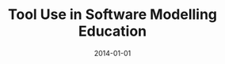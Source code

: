---
abstract: ''
authors:
- Seiko Akayama
- Birgit Demuth
- Timothy Lethbridge
- Marion Scholz
- Perdita Stevens
- Dave Stikkolorum
date: '2014-01-01'
featured: false
links:
- name: Publik
  url: https://publik.tuwien.ac.at/showentry.php?ID=227726&lang=2
publication: 'in: "Proceedings of the Educators'' Symposium 2013 @ MODELS", CEUR-WS.org,
  2014, S. 1 - 22'
publication_types:
- '1'
publishDate: '2014-01-01'
title: Tool Use in Software Modelling Education
url_pdf: http://ceur-ws.org/Vol-1134/paper6.pdf
---